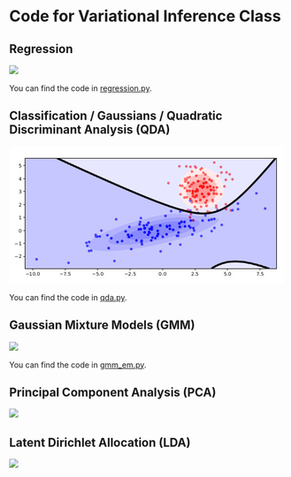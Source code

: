 # Code for Variational Inference Class

## Regression

![](regression/regression.jpg)

You can find the code in [regression.py](regression/regression.py).

## Classification / Gaussians / Quadratic Discriminant Analysis (QDA)

![](classification/classification.jpg)

You can find the code in [qda.py](classification/qda.py).

## Gaussian Mixture Models (GMM)

![](gmm/gmm.jpg)

You can find the code in [gmm_em.py](gmm/gmm_em.py).


## Principal Component Analysis (PCA)

![](pca/pca.png)


## Latent Dirichlet Allocation (LDA)

![](lda/lda.png)
